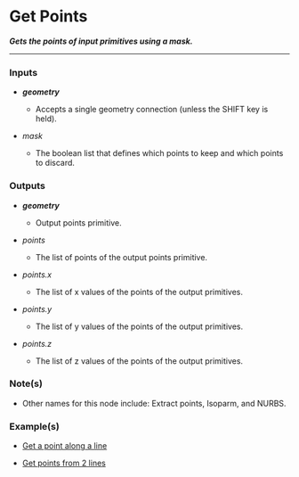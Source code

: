 # Get Points

**_Gets the points of input primitives using a mask._**

---


### Inputs

* **_geometry_**

  * Accepts a single geometry connection (unless the SHIFT key is held).

* _mask_

  * The boolean list that defines which points to keep and which points to discard.


### Outputs

* **_geometry_**

  * Output points primitive.

* _points_

  * The list of points of the output points primitive.

* _points.x_

  * The list of x values of the points of the output primitives.

* _points.y_

  * The list of y values of the points of the output primitives.

* _points.z_

  * The list of z values of the points of the output primitives.


### Note(s)

* Other names for this node include: Extract points, Isoparm, and NURBS.


### Example(s)

* <a href="https://creator.trimble.com/graph?assetURI=whp:a3ebded6-03dc-42a8-80b7-916bc37e56c4&version=latest" target="_blank">Get a point along a line</a>

* <a href="https://creator.trimble.com/graph?assetURI=whp:8990d4f3-6b2e-43db-8fc0-2507d465361c" target="_blank">Get points from 2 lines</a>
